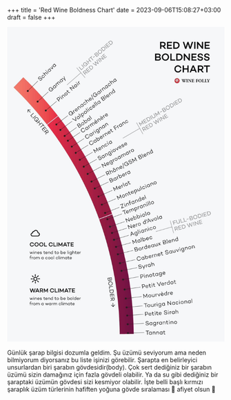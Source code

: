 +++
title = 'Red Wine Boldness Chart'
date = 2023-09-06T15:08:27+03:00
draft = false
+++

![Red Wine Boldness Chart](/red-wine-boldness-chart.jpeg)


Günlük şarap bilgisi dozumla geldim. Şu üzümü seviyorum ama neden bilmiyorum diyorsanız bu liste işinizi görebilir. Şarapta en belirleyici unsurlardan biri şarabın gövdesidir(body). Çok sert dediğiniz bir şarabın üzümü sizin damağınız için fazla gövdeli olabilir. Ya da su gibi dediğiniz bir şaraptaki üzümün gövdesi sizi kesmiyor olabilir. İşte belli başlı kırmızı şaraplık üzüm türlerinin hafiften yoğuna gövde sıralaması 🍷 afiyet olsun 🍷

